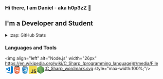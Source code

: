 ### Hi there, I am Daniel - aka h0p3zZ 👋

## I'm a Developer and Student

<details>
  <summary>:zap: GitHub Stats</summary>
  <a>
    <img align="center" alt="h0p3zZ' GiotHub Stats" src="https://github-readme-stats-lilac-tau.vercel.app/api/?username=h0p3zZ&show_icons=true&hide_border=true&theme=dracula" style="width: 100%"/>
  </a>
  <a>
    <img align="center" alt="h0p3zZ' Most used Languages" src="https://github-readme-stats-lilac-tau.vercel.app/api/top-langs/?username=h0p3zZ&show_icons=true&hide_border=true&layout=compact&theme=dracula" style="width: 100%"/>
  </a>
</details>
 

### Languages and Tools

<img align="left" alt="Node.js" width="26px" https://en.wikipedia.org/wiki/C_Sharp_(programming_language)#/media/File:C_Sharp_wordmark.svg style="max-width:100%;"/>
<img align="left" alt="Visual Studio Code" width="26px" src="https://raw.githubusercontent.com/github/explore/80688e429a7d4ef2fca1e82350fe8e3517d3494d/topics/visual-studio-code/visual-studio-code.png" style="max-width:100%;"/>
<img align="left" alt="HTML5" width="26px" src="https://raw.githubusercontent.com/github/explore/80688e429a7d4ef2fca1e82350fe8e3517d3494d/topics/html/html.png" style="max-width:100%;"/>
<img align="left" alt="CSS3" width="26px" src="https://raw.githubusercontent.com/github/explore/80688e429a7d4ef2fca1e82350fe8e3517d3494d/topics/css/css.png" style="max-width:100%;"/>
<img align="left" alt="JavaScript" width="26px" src="https://raw.githubusercontent.com/github/explore/80688e429a7d4ef2fca1e82350fe8e3517d3494d/topics/javascript/javascript.png" style="max-width:100%;"/>
<img align="left" alt="Node.js" width="26px" src="https://raw.githubusercontent.com/github/explore/80688e429a7d4ef2fca1e82350fe8e3517d3494d/topics/nodejs/nodejs.png" style="max-width:100%;"/>
